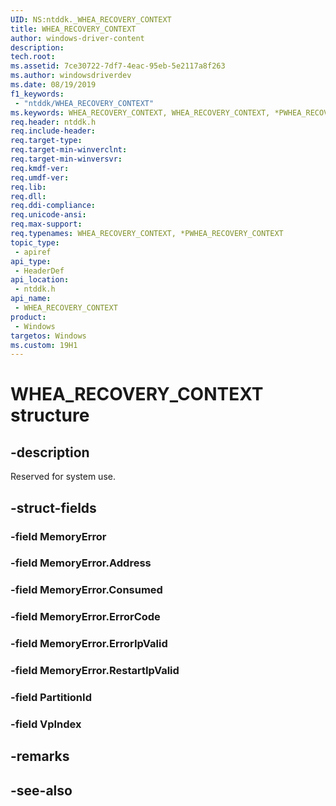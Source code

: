```yaml
---
UID: NS:ntddk._WHEA_RECOVERY_CONTEXT
title: WHEA_RECOVERY_CONTEXT
author: windows-driver-content
description: 
tech.root:
ms.assetid: 7ce30722-7df7-4eac-95eb-5e2117a8f263
ms.author: windowsdriverdev
ms.date: 08/19/2019
f1_keywords:
 - "ntddk/WHEA_RECOVERY_CONTEXT"
ms.keywords: WHEA_RECOVERY_CONTEXT, WHEA_RECOVERY_CONTEXT, *PWHEA_RECOVERY_CONTEXT, 
req.header: ntddk.h
req.include-header:
req.target-type:
req.target-min-winverclnt:
req.target-min-winversvr:
req.kmdf-ver:
req.umdf-ver:
req.lib:
req.dll:
req.ddi-compliance:
req.unicode-ansi:
req.max-support:
req.typenames: WHEA_RECOVERY_CONTEXT, *PWHEA_RECOVERY_CONTEXT
topic_type: 
 - apiref
api_type: 
 - HeaderDef
api_location: 
 - ntddk.h
api_name: 
 - WHEA_RECOVERY_CONTEXT
product: 
 - Windows
targetos: Windows
ms.custom: 19H1
---
```


# WHEA_RECOVERY_CONTEXT structure

## -description

Reserved for system use.

## -struct-fields

### -field MemoryError
 
### -field MemoryError.Address
 
### -field MemoryError.Consumed
 
### -field MemoryError.ErrorCode
 
### -field MemoryError.ErrorIpValid
 
### -field MemoryError.RestartIpValid
 
### -field PartitionId
 
### -field VpIndex
 

## -remarks

## -see-also
